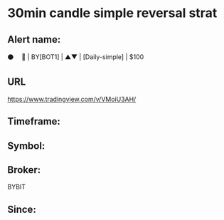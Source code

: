 # 30min candle simple reversal strat

## Alert name:
⚫️       🤖 | BY[BOT1] | ▲▼ | [Daily-simple] | $100

## URL
https://www.tradingview.com/v/VMoiU3AH/

## Timeframe:

## Symbol:

## Broker:
BYBIT

## Since:
